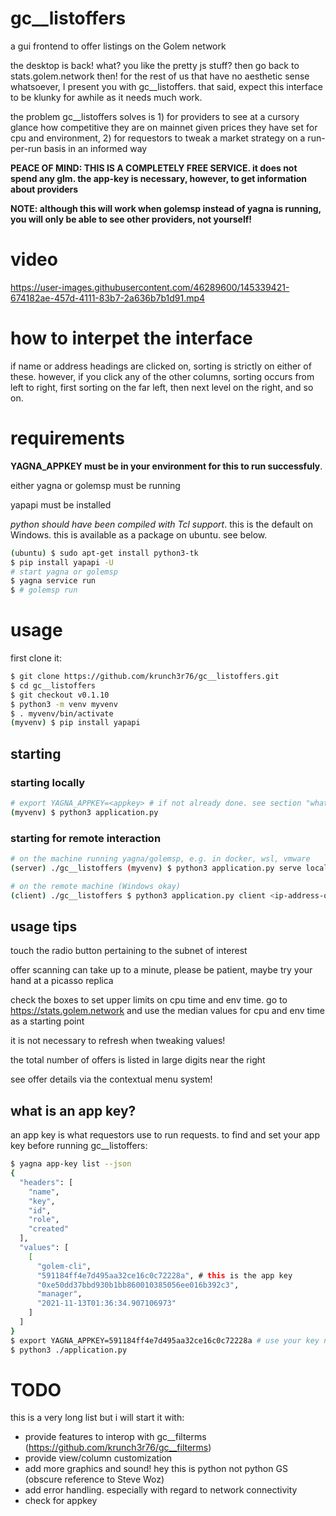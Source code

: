 # gc__listoffers
a gui frontend to offer listings on the Golem network

the desktop is back! what? you like the pretty js stuff? then go back to stats.golem.network then! for the rest of us that have no aesthetic sense whatsoever, I present you with gc__listoffers. that said, expect this interface to be klunky for awhile as it needs much work.

the problem gc__listoffers solves is 1) for providers to see at a cursory glance how competitive they are on mainnet given prices they have set for cpu and environment, 2) for requestors to tweak a market strategy on a run-per-run basis in an informed way

**PEACE OF MIND: THIS IS A COMPLETELY FREE SERVICE. it does not spend any glm. the app-key is necessary, however, to get information about providers**

**NOTE: although this will work when golemsp instead of yagna is running, you will only be able to see other providers, not yourself!**

# video


https://user-images.githubusercontent.com/46289600/145339421-674182ae-457d-4111-83b7-2a636b7b1d91.mp4




# how to interpet the interface
if name or address headings are clicked on, sorting is strictly on either of these. however, if you click any of the other columns, sorting occurs from left to right, first sorting on the far left, then next level on the right, and so on.



# requirements
**YAGNA_APPKEY must be in your environment for this to run successfuly**.

either yagna or golemsp must be running

yapapi must be installed

_python should have been compiled with Tcl support_. this is the default on Windows. this is available as a package on ubuntu. see below. 

```bash
(ubuntu) $ sudo apt-get install python3-tk
$ pip install yapapi -U
# start yagna or golemsp
$ yagna service run
$ # golemsp run
```


# usage
first clone it:
```bash
$ git clone https://github.com/krunch3r76/gc__listoffers.git
$ cd gc__listoffers
$ git checkout v0.1.10
$ python3 -m venv myvenv
$ . myvenv/bin/activate
(myvenv) $ pip install yapapi

```

## starting
### starting locally
```bash
# export YAGNA_APPKEY=<appkey> # if not already done. see section "what is an app key?" below on getting it 
(myvenv) $ python3 application.py
```

### starting for remote interaction
```bash
# on the machine running yagna/golemsp, e.g. in docker, wsl, vmware
(server) ./gc__listoffers (myvenv) $ python3 application.py serve localhost 8000

# on the remote machine (Windows okay)
(client) ./gc__listoffers $ python3 application.py client <ip-address-of-server> 8000
```

## usage tips
touch the radio button pertaining to the subnet of interest

offer scanning can take up to a minute, please be patient, maybe try your hand at a picasso replica

check the boxes to set upper limits on cpu time and env time. go to https://stats.golem.network and use the median values for cpu and env time as a starting point

it is not necessary to refresh when tweaking values!

the total number of offers is listed in large digits near the right

see offer details via the contextual menu system!

## what is an app key?
an app key is what requestors use to run requests. to find and set your app key before running gc__listoffers:
```bash
$ yagna app-key list --json
{
  "headers": [
    "name",
    "key",
    "id",
    "role",
    "created"
  ],
  "values": [
    [
      "golem-cli",
      "591184ff4e7d495aa32ce16c0c72228a", # this is the app key
      "0xe50dd37bbd930b1bb860010385056ee016b392c3",
      "manager",
      "2021-11-13T01:36:34.907106973"
    ]
  ]
}
$ export YAGNA_APPKEY=591184ff4e7d495aa32ce16c0c72228a # use your key not mine
$ python3 ./application.py
```

# TODO
this is a very long list but i will start it with:
- provide features to interop with gc__filterms (https://github.com/krunch3r76/gc__filterms)
- provide view/column customization
- add more graphics and sound! hey this is python not python GS (obscure reference to Steve Woz)
- add error handling. especially with regard to network connectivity
- check for appkey


